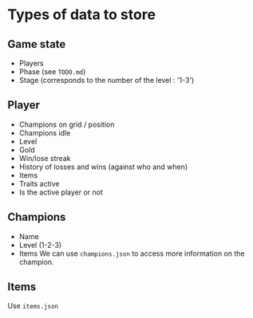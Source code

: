 # Types of data to store

## Game state
* Players
* Phase (see `TODO.md`)
* Stage (corresponds to the number of the level : '1-3')

## Player
* Champions on grid / position
* Champions idle
* Level
* Gold
* Win/lose streak
* History of losses and wins (against who and when)
* Items
* Traits active
* Is the active player or not

## Champions
* Name
* Level (1-2-3)
* Items
We can use `champions.json` to access more information on the champion.
  
## Items
Use `items.json`